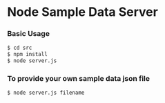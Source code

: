 # Node Sample Data Server


### Basic Usage

```sh
$ cd src
$ npm install
$ node server.js
```

### To provide your own sample data json file

```sh
$ node server.js filename
```
